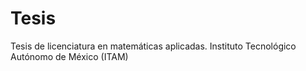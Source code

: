 # Tesis

Tesis de licenciatura en matemáticas aplicadas.
Instituto Tecnológico Autónomo de México (ITAM)